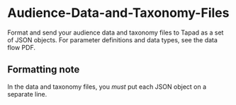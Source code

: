 # Audience-Data-and-Taxonomy-Files
Format and send your audience data and taxonomy files to Tapad as a set of JSON objects. For parameter definitions and data types, see the data flow PDF.
## Formatting note
In the data and taxonomy files, you _must_ put each JSON object on a separate line.
